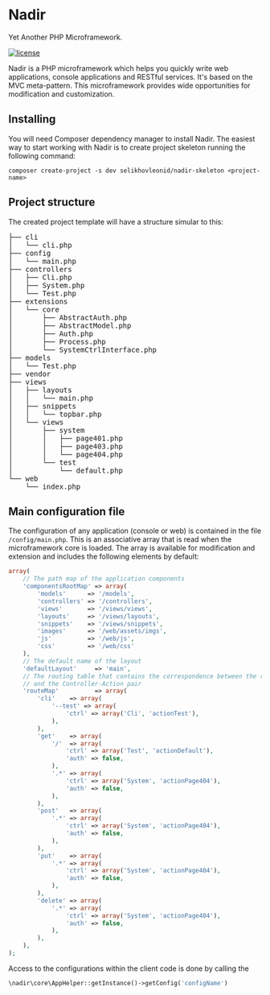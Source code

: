 # Nadir

Yet Another PHP Microframework.

[![license](https://img.shields.io/github/license/mashape/apistatus.svg?maxAge=2592000)]()

Nadir is a PHP microframework which helps you quickly write web applications, console 
applications and RESTful services. It's based on the MVC meta-pattern. This microframework 
provides wide opportunities for modification and customization.

## Installing

You will need Composer dependency manager to install Nadir. The easiest way 
to start working with Nadir is to create project skeleton running the following 
command:

```
composer create-project -s dev selikhovleonid/nadir-skeleton <project-name>
```

## Project structure

The created project template will have a structure simular to this:

<pre>
├── cli
│   └── cli.php
├── config
│   └── main.php
├── controllers
│   ├── Cli.php
│   ├── System.php
│   └── Test.php
├── extensions
│   └── core
│       ├── AbstractAuth.php
│       ├── AbstractModel.php
│       ├── Auth.php
│       ├── Process.php
│       └── SystemCtrlInterface.php
├── models
│   └── Test.php
├── vendor
├── views
│   ├── layouts
│   │   └── main.php
│   ├── snippets
│   │   └── topbar.php
│   └── views
│       ├── system
│       │   ├── page401.php
│       │   ├── page403.php
│       │   └── page404.php
│       └── test
│           └── default.php
└── web
    └── index.php
</pre>

## Main configuration file

The configuration of any application (console or web) is contained in the file 
`/config/main.php`. This is an associative array that is read when the microframework
core is loaded. The array is available for modification and extension and includes 
the following elements by default:

```php
array(
    // The path map of the application components
    'componentsRootMap' => array(
        'models'      => '/models',
        'controllers' => '/controllers',
        'views'       => '/views/views',
        'layouts'     => '/views/layouts',
        'snippets'    => '/views/snippets',
        'images'      => '/web/assets/imgs',
        'js'          => '/web/js',
        'css'         => '/web/css'
    ),
    // The default name of the layout
    'defaultLayout'     => 'main',
    // The routing table that contains the correspondence between the request URN
    // and the Controller-Action pair
    'routeMap'          => array(
        'cli'    => array(
            '--test' => array(
                'ctrl' => array('Cli', 'actionTest'),
            ),
        ),
        'get'    => array(
            '/'  => array(
                'ctrl' => array('Test', 'actionDefault'),
                'auth' => false,
            ),
            '.*' => array(
                'ctrl' => array('System', 'actionPage404'),
                'auth' => false,
            ),
        ),
        'post'   => array(
            '.*' => array(
                'ctrl' => array('System', 'actionPage404'),
                'auth' => false,
            ),
        ),
        'put'    => array(
            '.*' => array(
                'ctrl' => array('System', 'actionPage404'),
                'auth' => false,
            ),
        ),
        'delete' => array(
            '.*' => array(
                'ctrl' => array('System', 'actionPage404'),
                'auth' => false,
            ),
        ),
    ),
);
```

Access to the configurations within the client code is done by calling the
```php
\nadir\core\AppHelper::getInstance()->getConfig('configName')
```
